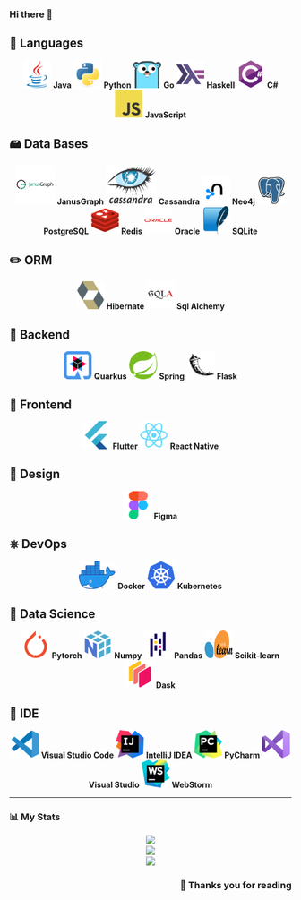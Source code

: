 ### Hi there 👋

## 👅 Languages

<div align="center">
    <img src='icons/language/java.svg' width="50" height="50"/> 
    <b>Java</b>
    <img src='icons/language/python.svg' width="50" height="50"/> 
    <b>Python</b>
    <img src='icons/language/go.svg' width="50" height="50"/> 
    <b>Go</b>
    <img src='icons/language/haskell.svg' width="50" height="50"/> 
    <b>Haskell</b>
    <img src='icons/language/csharp.svg' width="50" height="50"/> 
    <b>C#</b>
    <img src='icons/language/javascript.svg' width="50" height="50"/>
    <b>JavaScript</b>
</div>

## 🖴 Data Bases

<div align="center">
    <img src='icons/database/janusgraph.svg' width="70" height="70"/> 
    <b>JanusGraph</b>
    <img src='icons/database/cassandra.svg' width="90" height="70"/> 
    <b>Cassandra</b>
    <img src='icons/database/neo4j.svg' width="50" height="50"/> 
    <b>Neo4j</b>
    <img src='icons/database/postgresql.svg' width="50" height="50"/> 
    <b>PostgreSQL</b>
    <img src='icons/database/redis.svg' width="50" height="50"/> 
    <b>Redis</b>
    <img src='icons/database/oracle.svg' width="50" height="50"/> 
    <b>Oracle</b>
    <img src='icons/database/sqlite.svg' width="50" height="50"/> 
    <b>SQLite</b>
</div>

## ✏️ ORM

<div align="center">
    <img src='icons/orm/hibernate.svg' width="50" height="50"/> 
    <b>Hibernate</b>
    <img src='icons/orm/sqlalchemy.svg' width="50" height="50"/> 
    <b>Sql Alchemy</b>
</div>

## 📡 Backend

<div align="center">
    <img src='icons/backend/quarkus.svg' width="50" height="50"/> 
    <b>Quarkus</b>
    <img src='icons/backend/spring.svg' width="50" height="50"/> 
    <b>Spring</b>
    <img src='icons/backend/flask.svg' width="50" height="50"/> 
    <b>Flask</b>
</div>

## 👀 Frontend

<div align="center">
    <img src='icons/frontend/flutter.svg' width="50" height="50"/> 
    <b>Flutter</b>
    <img src='icons/frontend/react.svg' width="50" height="50"/> 
    <b>React Native</b>
</div>

## 🎨 Design

<div align="center">
    <img src='icons/design/figma.svg' width="50" height="50"/> 
    <b>Figma</b>
</div>

## ⎈ DevOps

<div align="center">
    <img src='icons/devops/docker.webp' width="65" height="50"/> 
    <b>Docker</b>
    <img src='icons/devops/kubernetes.svg' width="50" height="50"/> 
    <b>Kubernetes</b>
</div>

## 🧬 Data Science

<div align="center">
    <img src='icons/data science/pytorch.svg' width="50" height="50"/> 
    <b>Pytorch</b>
    <img src='icons/data science/numpy.svg' width="50" height="50"/> 
    <b>Numpy</b>
    <img src='icons/data science/pandas.svg' width="50" height="50"/> 
    <b>Pandas</b>
    <img src='icons/data science/sklearn.svg' width="50" height="50"/> 
    <b>Scikit-learn</b>
    <img src='icons/data science/dask.svg' width="50" height="50"/> 
    <b>Dask</b>
</div>

## 📝 IDE
<div align="center">
    <img src='icons/ide/vscode.svg' width="50" height="50"/> 
    <b>Visual Studio Code</b>
    <img src='icons/ide/IntelliJ_IDEA.svg' width="50" height="50"/> 
    <b>IntelliJ IDEA</b>
    <img src='icons/ide/PyCharm.svg' width="50" height="50"/> 
    <b>PyCharm</b>
    <img src='icons/ide/Visual_Studio.svg' width="50" height="50"/> 
    <b>Visual Studio</b>
    <img src='icons/ide/WebStorm.svg' width="50" height="50"/> 
    <b>WebStorm</b>
</div>

------------------------------------------------------------------------------

### 📊 My Stats

<div align="center">
    <img src="https://github-readme-streak-stats.herokuapp.com/?user=Uniserg&theme=material-palenight&hide_border=true"/>
</div>

<div align="center">
    <img src="https://github-readme-stats.vercel.app/api?username=Uniserg&show_icons=true&theme=material-palenight&hide=issues,contribs&include_all_commits=true&custom_title=GitHub%20Statistics&hide_border=true"/>
</div> 

<div align="center">
    <img src="https://github-readme-stats.vercel.app/api/top-langs/?username=Uniserg&exclude_repo=Player&theme=material-palenight&layout=compact&langs_count=4&custom_title=Favorite%20Languages&hide_border=true"/>
</div> 

<h3 align="right"> 💜 Thanks you for reading </h3>
<!--
**Uniserg/Uniserg** is a ✨ _special_ ✨ repository because its `README.md` (this file) appears on your GitHub profile.
Here are some ideas to get you started:
- 🔭 I’m currently working on ...
- 🌱 I’m currently learning ...
- 👯 I’m looking to collaborate on ...
- 🤔 I’m looking for help with ...
- 💬 Ask me about ...
- 📫 How to reach me: ...
- 😄 Pronouns: ...
- ⚡ Fun fact: ...
-->
